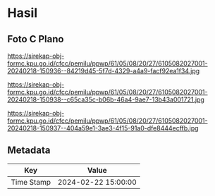 # Hasil

## Foto C Plano

https://sirekap-obj-formc.kpu.go.id/cfcc/pemilu/ppwp/61/05/08/20/27/6105082027001-20240218-150936--84219d45-5f7d-4329-a4a9-facf92ea1f34.jpg

https://sirekap-obj-formc.kpu.go.id/cfcc/pemilu/ppwp/61/05/08/20/27/6105082027001-20240218-150938--c65ca35c-b06b-46a4-9ae7-13b43a001721.jpg

https://sirekap-obj-formc.kpu.go.id/cfcc/pemilu/ppwp/61/05/08/20/27/6105082027001-20240218-150937--404a59e1-3ae3-4f15-91a0-dfe8444ecffb.jpg


## Metadata

| Key        | Value               |
| ---------- | ------------------- |
| Time Stamp | 2024-02-22 15:00:00 |



